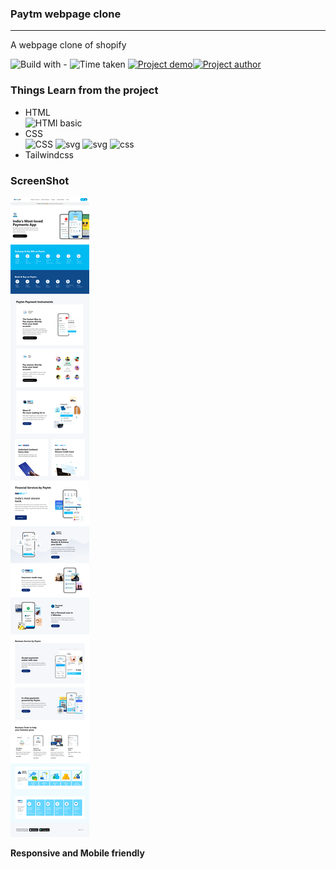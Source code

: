 ### Paytm webpage clone
-----
A webpage clone of shopify

![Build with -](https://img.shields.io/badge/Build%20with-HTML%26CSS-orange) ![Time taken](https://img.shields.io/badge/Time%20Taken-14%20hrs%20%2040%20mins-blue) [![Project demo](https://img.shields.io/badge/Live%20Demo-Click%20me-success)](https://ecomclone101.netlify.app/ "live website")[![Project author](https://img.shields.io/badge/Author-Ngamlenmang%20Touthang-9cf)](https://github.com/MTouthang/ "MTouthang")


### Things Learn from the project
- HTML   
![HTMl basic](https://img.shields.io/badge/-tags%20an%20structuring%20of%20tag-blue)     
- CSS  
![CSS](https://img.shields.io/badge/-Positioning%20and%20flex%20box%20-orange)
![svg](https://img.shields.io/badge/svg-working%20with%20svg%20image-lightgrey)
![svg](https://img.shields.io/badge/svg-changing%20color%20of%20svg%20image%20with%20fill%20property-brightgreen)
![css](https://img.shields.io/badge/line--height-Adjacent%20sibling%20selectors-yellowgreen)
- Tailwindcss
### ScreenShot
![Project screenshot](./full_thumbnail.png)

**Responsive and Mobile friendly**
